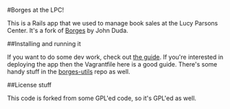 #Borges at the LPC!

This is a Rails app that we used to manage book sales at the Lucy Parsons
Center. It's a fork of [Borges](https://github.com/johm/borges) by John
Duda.

##Installing and running it

If you want to do some dev work, check out [the
guide](docs/DEVELOPMENT.md). If you're interested in deploying the app
then the Vagrantfile here is a good guide. There's some handy stuff in the
[borges-utils](https://github.com/aliceriot/borges-utils) repo as well.

##License stuff

This code is forked from some GPL'ed code, so it's GPL'ed as well.

